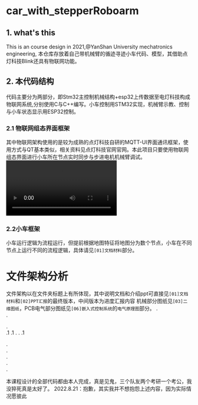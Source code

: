 # car_with_stepperRoboarm
## 1. what's this
This is an course design in 2021,@YanShan University mechatronics engineering,
本仓库存放着自己带机械臂的循迹寻迹小车代码、模型，其借助点灯科技Blink还具有物联网功能。
## 2. 本代码结构
代码主要分为两部分，即Stm32主控制机械结构+esp32上传数据至电灯科技构成物联网系统,分别使用C与C++编写。小车控制用STM32实现，机械臂示教、控制与小车状态显示用ESP32控制。
### 2.1 物联网组态界面框架
其中物联网架构使用的是较为成熟的点灯科技自研的MQTT-UI界面通讯框架，使用方式与QT基本类似，相关资料见点灯科技官网官网。本此项目只要使用物联网组态界面进行小车所在节点实时同步与步进电机机械臂调试。
<video src="【07】视频图片/视频/蓝牙调试机械臂.mp4" controls></video>


### 2.2小车框架
小车运行逻辑为流程运行，但提前根据地图特征将地图分为数个节点，小车在不同节点上运行不同的流程逻辑，具体请见`[01]文档材料`部分。
# 文件架构分析
文件架构以在文件夹标题上有所体现，其中说明文档和介绍ppt可直接见`[01]文档材料`和`[02]PPT汇报`的最终版本，中间版本为进度汇报内容
机械部分图纸见`[03]二维图纸`，PCB电气部分图纸见`[06]嵌入式控制系统`的`电气原理图`部分。
.  
.  
  
.  
.1
.1
.
.
.1

.  
.  
.  
.  
.  




























  










  



  

  




本课程设计的全部代码都由本人完成，真是见鬼，三个队友两个考研一个考公，我没猝死真是太好了。
2022.8.21：抱歉，其实我并不想抱怨上述内容，因为实际情况愿彼此
